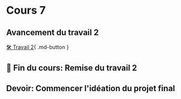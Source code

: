 # Cours 7
## Avancement du travail 2
[🛠️ Travail 2](./exercices/scene.md){ .md-button } 

## 🚨 Fin du cours: Remise du travail 2

## Devoir: Commencer l'idéation du projet final
